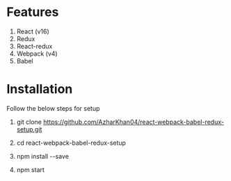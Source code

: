 # Features

1) React (v16)
2) Redux
3) React-redux
4) Webpack (v4)
5) Babel


# Installation

Follow the below steps for setup

1) git clone https://github.com/AzharKhan04/react-webpack-babel-redux-setup.git

2) cd react-webpack-babel-redux-setup

3) npm install --save
4) npm start
